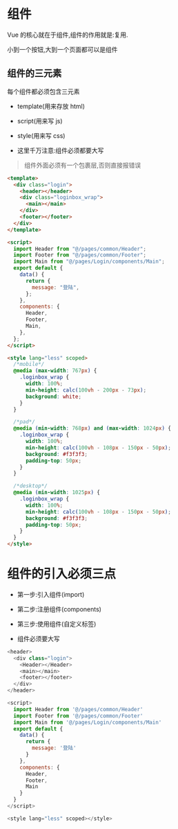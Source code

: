 # 组件

Vue 的核心就在于组件,组件的作用就是:复用.

小到一个按钮,大到一个页面都可以是组件

## 组件的三元素

每个组件都必须包含三元素

- template(用来存放 html)

- script(用来写 js)

- style(用来写 css)

- 这里千万注意:组件必须都要大写

> 组件外面必须有一个包裹层,否则直接报错误

```html
<template>
  <div class="login">
    <header></header>
    <div class="loginbox_wrap">
      <main></main>
    </div>
    <footer></footer>
  </div>
</template>

<script>
  import Header from "@/pages/common/Header";
  import Footer from "@/pages/common/Footer";
  import Main from "@/pages/Login/components/Main";
  export default {
    data() {
      return {
        message: "登陆",
      };
    },
    components: {
      Header,
      Footer,
      Main,
    },
  };
</script>

<style lang="less" scoped>
  /*mobile*/
  @media (max-width: 767px) {
    .loginbox_wrap {
      width: 100%;
      min-height: calc(100vh - 200px - 73px);
      background: white;
    }
  }

  /*pad*/
  @media (min-width: 768px) and (max-width: 1024px) {
    .loginbox_wrap {
      width: 100%;
      min-height: calc(100vh - 108px - 150px - 50px);
      background: #f3f3f3;
      padding-top: 50px;
    }
  }

  /*desktop*/
  @media (min-width: 1025px) {
    .loginbox_wrap {
      width: 100%;
      min-height: calc(100vh - 108px - 150px - 50px);
      background: #f3f3f3;
      padding-top: 50px;
    }
  }
</style>
```

# 组件的引入必须三点

- 第一步:引入组件(import)

- 第二步:注册组件(components)

- 第三步:使用组件(自定义标签)

- 组件必须要大写

```javascript
<header>
  <div class="login">
    <Header></Header>
    <main></main>
    <footer></footer>
  </div>
</header>

<script>
  import Header from '@/pages/common/Header'
  import Footer from '@/pages/common/Footer'
  import Main from '@/pages/Login/components/Main'
  export default {
    data() {
      return {
        message: '登陆'
      }
    },
    components: {
      Header,
      Footer,
      Main
    }
  }
</script>

<style lang="less" scoped></style>
```
